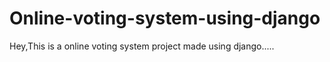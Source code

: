 # Online-voting-system-using-django
Hey,This is a online voting system project made using django.....
